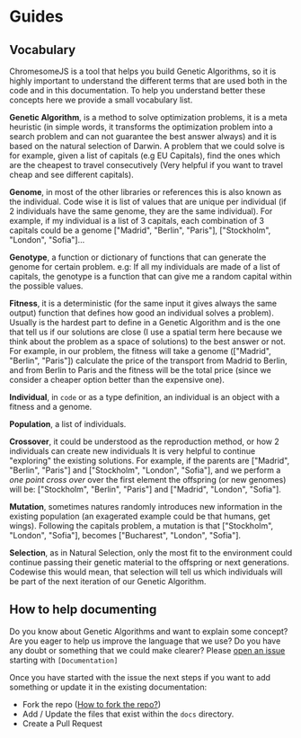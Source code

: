 # Guides
## Vocabulary

ChromesomeJS is a tool that helps you build Genetic Algorithms, so it is highly important to 
understand the different terms that are used both in the code and in this documentation.
To help you understand better these concepts here we provide a small vocabulary list.

__Genetic Algorithm__, is a method to solve optimization problems, 
it is a meta heuristic (in simple words, it transforms the optimization problem into a search problem and can not guarantee the best answer always)
and it is based on the natural selection of Darwin. A problem that we could solve is for example,
given a list of capitals (e.g EU Capitals), find the ones which are the cheapest to travel consecutively (Very helpful if you want to travel cheap and see different capitals).

__Genome__, in most of the other libraries or references this is also known as the individual. Code wise
it is list of values that are unique per individual (if 2 individuals have the same genome, they are the same individual).
For example, if my individual is a list of 3 capitals, each combination of 3 capitals could be a genome
["Madrid", "Berlin", "Paris"], ["Stockholm", "London", "Sofia"]...

__Genotype__, a function or dictionary of functions that can generate the genome for certain problem.
e.g: If all my individuals are made of a list of capitals, the genotype is a function that can give me a 
random capital within the possible values.

__Fitness__, it is a deterministic (for the same input it gives always the same output) function
that defines how good an individual solves a problem). Usually is the hardest part to define in a
Genetic Algorithm and is the one that tell us if our solutions are close (I use a spatial term here because we think 
about the problem as a space of solutions) to the best answer or not. For example, in our problem,
the fitness will take a genome (["Madrid", "Berlin", "Paris"]) calculate the price of the transport from
Madrid to Berlin, and from Berlin to Paris and the fitness will be the total price (since we consider a cheaper option better than the expensive one).

__Individual__, in `code` or as a type definition, an individual is an object with a fitness and a genome.

__Population__, a list of individuals.

__Crossover__, it could be understood as the reproduction method, or how 2 individuals can create new individuals
It is very helpful to continue "exploring" the existing solutions. For example, if the parents are
["Madrid", "Berlin", "Paris"] and ["Stockholm", "London", "Sofia"], and we perform a *one point cross over* 
over the first element the offspring (or new genomes) will be: ["Stockholm", "Berlin", "Paris"] and ["Madrid", "London", "Sofia"].

__Mutation__, sometimes natures randomly introduces new information in the existing population (an exagerated example could be
that humans, get wings). Following the capitals problem, a mutation is that ["Stockholm", "London", "Sofia"], becomes ["Bucharest", "London", "Sofia"].

__Selection__, as in Natural Selection, only the most fit to the environment could continue passing their genetic material
to the offspring or next generations. Codewise this would mean, that selection will tell us which individuals
will be part of the next iteration of our Genetic Algorithm.


## How to help documenting

Do you know about Genetic Algorithms and want to explain some concept? Are you eager to help us improve the language that we use? Do you have any doubt or something that we could make clearer? Please [open an issue](https://github.com/peoplenarthax/chromosome-js/issues) starting with ```[Documentation]```

Once you have started with the issue the next steps if you want to add something or update it in the existing documentation:

- Fork the repo ([How to fork the repo?](https://help.github.com/en/articles/fork-a-repo))
- Add / Update the files that exist within the `docs` directory.
- Create a Pull Request
